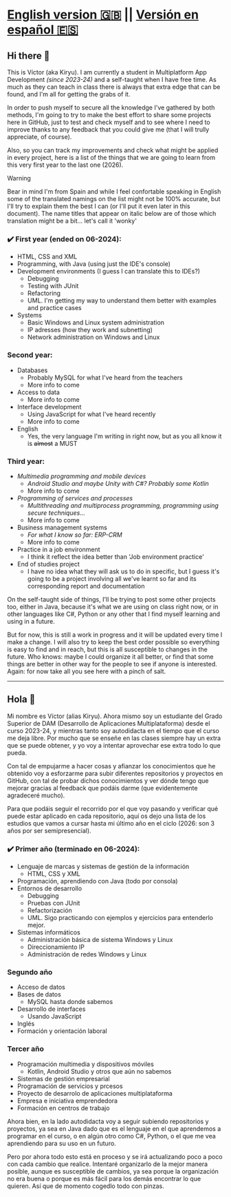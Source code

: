 # [English version 🇬🇧](https://github.com/kiryu-victor#hi-there-) || [Versión en español 🇪🇸](https://github.com/kiryu-victor#hola-)

## Hi there 👋
This is Víctor (aka Kiryu).
I am currently a student in Multiplatform App Development *(since 2023-24)* and a self-taught when I have free time. As much as they can teach in class there is always that extra edge that can be found, and I'm all for getting the grabs of it.

In order to push myself to secure all the knowledge I've gathered by both methods, I'm going to try to make the best effort to share some projects here in GitHub, just to test and check myself and to see where I need to improve thanks to any feedback that you could give me (that I will trully appreciate, of course).

Also, so you can track my improvements and check what might be applied in every project, here is a list of the things that we are going to learn from this very first year to the last one (2026).

> [!WARNING]
> Bear in mind I'm from Spain and while I feel confortable speaking in English some of the translated namings on the list might not be 100% accurate, but I'll try to explain them the best I can (or I'll put it even later in this document). The name titles that appear on italic below are of those which translation might be a bit... let's call it 'wonky'

### :heavy_check_mark: First year (ended on 06-2024):
- HTML, CSS and XML
- Programming, with Java (using just the IDE's console)
- Development environments (I guess I can translate this to IDEs?)
  - Debugging
  - Testing with JUnit
  - Refactoring
  - UML. I'm getting my way to understand them better with examples and practice cases
- Systems
  - Basic Windows and Linux system administration
  - IP adresses (how they work and subnetting)
  - Network administration on Windows and Linux

### Second year:
- Databases
  - Probably MySQL for what I've heard from the teachers
  - More info to come
- Access to data
  - More info to come
- Interface development
  - Using JavaScript for what I've heard recently
  - More info to come
- English
  - Yes, the very language I'm writing in right now, but as you all know it is ~~almost~~ a MUST

### Third year:
- *Multimedia programming and mobile devices*
  - *Android Studio and maybe Unity with C#? Probably some Kotlin*
  - More info to come
- *Programming of services and processes*
  - *Multithreading and multiprocess programming, programming using secure techniques...*
  - More info to come
- Business management systems
  - *For what I know so far: ERP-CRM*
  - More info to come
- Practice in a job environment
  - I think it reflect the idea better than 'Job environment practice'
- End of studies project
  - I have no idea what they will ask us to do in specific, but I guess it's going to be a project involving all we've learnt so far and its corresponding report and documentation
 
On the self-taught side of things, I'll be trying to post some other projects too, either in Java, because it's what we are using on class right now, or in other languages like C#, Python or any other that I find myself learning and using in a future.

But for now, this is still a work in progress and it will be updated every time I make a change. I will also try to keep the best order possible so everything is easy to find and in reach, but this is all susceptible to changes in the future. Who knows: maybe I could organize it all better, or find that some things are better in other way for the people to see if anyone is interested. Again: for now take all you see here with a pinch of salt.

---------

## Hola 👋
Mi nombre es Víctor (alias Kiryu). Ahora mismo soy un estudiante del Grado Superior de DAM (Desarrollo de Aplicaciones Multiplataforma) desde el curso 2023-24, y mientras tanto soy autodidacta en el tiempo que el curso me deja libre. Por mucho que se enseñe en las clases siempre hay un extra que se puede obtener, y yo voy a intentar aprovechar ese extra todo lo que pueda.

Con tal de empujarme a hacer cosas y afianzar los conocimientos que he obtenido voy a esforzarme para subir diferentes repositorios y proyectos en GitHub, con tal de probar dichos conocimientos y ver dónde tengo que mejorar gracias al feedback que podáis darme (que evidentemente agradeceré mucho).

Para que podáis seguir el recorrido por el que voy pasando y verificar qué puede estar aplicado en cada repositorio, aquí os dejo una lista de los estudios que vamos a cursar hasta mi último año en el ciclo (2026: son 3 años por ser semipresencial).

### :heavy_check_mark: Primer año (terminado en 06-2024): 
- Lenguaje de marcas y sistemas de gestión de la información
  - HTML, CSS y XML
- Programación, aprendiendo con Java (todo por consola)
- Entornos de desarrollo
  - Debugging
  - Pruebas con JUnit
  - Refactorización
  - UML. Sigo practicando con ejemplos y ejercicios para entenderlo mejor.
- Sistemas informáticos
  - Administración básica de sistema Windows y Linux
  - Direccionamiento IP
  - Administración de redes Windows y Linux

### Segundo año
- Acceso de datos
- Bases de datos
  - MySQL hasta donde sabemos
- Desarrollo de interfaces
  - Usando JavaScript
- Inglés
- Formación y orientación laboral

### Tercer año
- Programación multimedia y dispositivos móviles
  - Kotlin, Android Studio y otros que aún no sabemos
- Sistemas de gestión empresarial
- Programación de servicios y prcesos
- Proyecto de desarrolo de aplicaciones multiplataforma
- Empresa e iniciativa emprendedora
- Formación en centros de trabajo

Ahora bien, en la lado autodidacta voy a seguir subiendo repositorios y proyectos, ya sea en Java dado que es el lenguaje en el que aprendemos a programar en el curso, o en algún otro como C#, Python, o el que me vea aprendiendo para su uso en un futuro.

Pero por ahora todo esto está en proceso y se irá actualizando poco a poco con cada cambio que realice. Intentaré organizarlo de la mejor manera posible, aunque es susceptible de cambios, ya sea porque la organización no era buena o porque es más fácil para los demás encontrar lo que quieren. Así que de momento cogedlo todo con pinzas.
